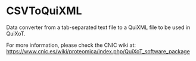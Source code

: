 # CSVToQuiXML
Data converter from a tab-separated text file to a QuiXML file to be used in QuiXoT.

For more information, please check the CNIC wiki at:
https://www.cnic.es/wiki/proteomica/index.php/QuiXoT_software_package
